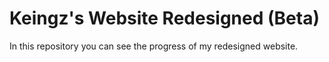 # Keingz's Website Redesigned (Beta)
In this repository you can see the progress of my redesigned website.

